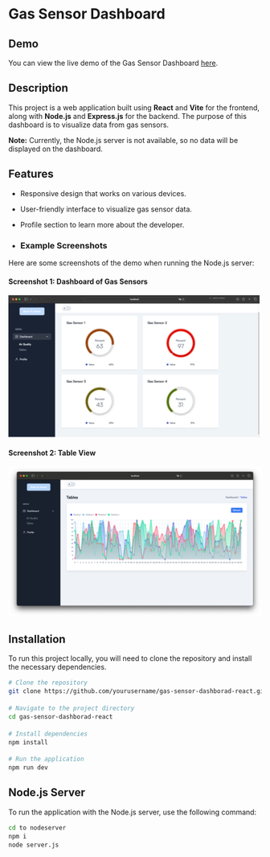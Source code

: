 # Gas Sensor Dashboard

## Demo

You can view the live demo of the Gas Sensor Dashboard [here](https://kayukbb.github.io/gas-sensor-dashborad-react/).

## Description

This project is a web application built using **React** and **Vite** for the frontend, along with **Node.js** and **Express.js** for the backend. The purpose of this dashboard is to visualize data from gas sensors.

**Note:** Currently, the Node.js server is not available, so no data will be displayed on the dashboard.

## Features

- Responsive design that works on various devices.
- User-friendly interface to visualize gas sensor data.
- Profile section to learn more about the developer.

- ### Example Screenshots

Here are some screenshots of the demo when running the Node.js server:

#### Screenshot 1: Dashboard of Gas Sensors
![Server Running](./gas.gif) <!-- Replace with the path to your actual screenshot -->

#### Screenshot 2: Table View
![Dashboard View](./table.png) <!-- Replace with the path to your actual screenshot -->


## Installation

To run this project locally, you will need to clone the repository and install the necessary dependencies.

```bash
# Clone the repository
git clone https://github.com/yourusername/gas-sensor-dashborad-react.git

# Navigate to the project directory
cd gas-sensor-dashborad-react

# Install dependencies
npm install

# Run the application
npm run dev
```

## Node.js Server

To run the application with the Node.js server, use the following command:

```bash
cd to nodeserver
npm i
node server.js
